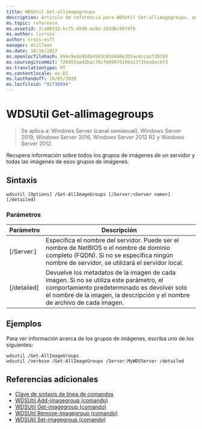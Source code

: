```yaml
---
title: WDSUtil Get-allimagegroups
description: Artículo de referencia para WDSUtil Get-allimagegroups, que recupera información sobre todos los grupos de imágenes de un servidor y todas las imágenes de esos grupos de imágenes.
ms.topic: reference
ms.assetid: 2ca06533-bcf5-4590-ac8e-263d6c9874f8
ms.author: lizross
author: eross-msft
manager: mtillman
ms.date: 10/16/2017
ms.openlocfilehash: 894c9ede958b4583c03d4b0e3b5ac4cca1f39395
ms.sourcegitcommit: 720455aad2bac78cf64997d196a13f35ea0acb73
ms.translationtype: MT
ms.contentlocale: es-ES
ms.lasthandoff: 10/05/2020
ms.locfileid: "91730894"
---
```

# <a name="wdsutil-get-allimagegroups"></a>WDSUtil Get-allimagegroups

> Se aplica a: Windows Server (canal semianual), Windows Server 2019, Windows Server 2016, Windows Server 2012 R2 y Windows Server 2012

Recupera información sobre todos los grupos de imágenes de un servidor y todas las imágenes de esos grupos de imágenes.

## <a name="syntax"></a>Sintaxis
```
wdsutil [Options] /Get-AllImageGroups [/Server:<Server name>] [/detailed]
```
### <a name="parameters"></a>Parámetros
|Parámetro|Descripción|
|-------|--------|
|[/Server:<Server name>]|Especifica el nombre del servidor. Puede ser el nombre de NetBIOS o el nombre de dominio completo (FQDN). Si no se especifica ningún nombre de servidor, se utilizará el servidor local.|
|[/detailed]|Devuelve los metadatos de la imagen de cada imagen. Si no se utiliza este parámetro, el comportamiento predeterminado es devolver solo el nombre de la imagen, la descripción y el nombre de archivo de cada imagen.|
## <a name="examples"></a>Ejemplos
Para ver información acerca de los grupos de imágenes, escriba uno de los siguientes:
```
wdsutil /Get-AllImageGroups
wdsutil /verbose /Get-AllImageGroups /Server:MyWDSServer /detailed
```
## <a name="additional-references"></a>Referencias adicionales
- [Clave de sintaxis de línea de comandos](command-line-syntax-key.md)
- [WDSUtil Add-imagegroup (comando)](wdsutil-add-imagegroup.md)
- [WDSUtil Get-imagegroup (comando)](wdsutil-get-imagegroup.md)
- [WDSUtil Remove-imagegroup (comando)](wdsutil-remove-imagegroup.md)
- [WDSUtil Set-imagegroup (comando)](wdsutil-set-imagegroup.md)
